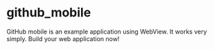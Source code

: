 # github_mobile
GitHub mobile is an example application using WebView. It works very simply. Build your web application now!

